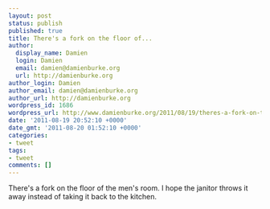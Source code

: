 ```yaml
---
layout: post
status: publish
published: true
title: There's a fork on the floor of...
author:
  display_name: Damien
  login: Damien
  email: damien@damienburke.org
  url: http://damienburke.org
author_login: Damien
author_email: damien@damienburke.org
author_url: http://damienburke.org
wordpress_id: 1686
wordpress_url: http://www.damienburke.org/2011/08/19/theres-a-fork-on-the-floor-of/
date: '2011-08-19 20:52:10 +0000'
date_gmt: '2011-08-20 01:52:10 +0000'
categories:
- tweet
tags:
- tweet
comments: []
---
```

<p>There's a fork on the floor of the men's room. I hope the janitor throws it away instead of taking it back to the kitchen.</p>
